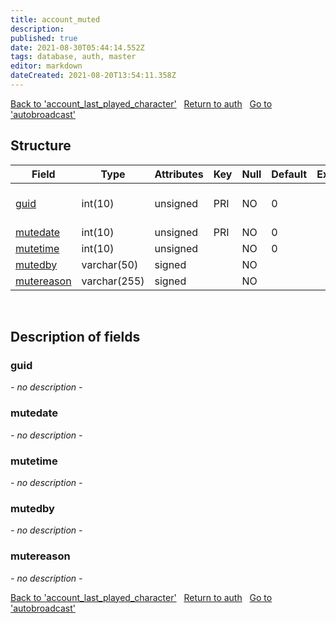 ```yaml
---
title: account_muted
description: 
published: true
date: 2021-08-30T05:44:14.552Z
tags: database, auth, master
editor: markdown
dateCreated: 2021-08-20T13:54:11.358Z
---
```


<a href="https://dev.trinitycore.info/en/database/master/auth/account_last_played_character" class="mt-5 v-btn v-btn--depressed v-btn--flat v-btn--outlined theme--light v-size--default darkblue--text text--lighten-3"><span class="v-btn__content"><i aria-hidden="true" class="v-icon notranslate v-icon--left mdi mdi-arrow-left theme--light"></i><span>Back to 'account_last_played_character'</span></span></a>&nbsp;&nbsp;&nbsp;<a href="https://dev.trinitycore.info/en/database/master/auth/home" class="mt-5 v-btn v-btn--depressed v-btn--flat v-btn--outlined theme--light v-size--default darkblue--text text--lighten-3"><span class="v-btn__content"><i aria-hidden="true" class="v-icon notranslate v-icon--left mdi mdi-home-outline theme--light"></i><span>Return to auth</span></span></a>&nbsp;&nbsp;&nbsp;<a href="https://dev.trinitycore.info/en/database/master/auth/autobroadcast" class="mt-5 v-btn v-btn--depressed v-btn--flat v-btn--outlined theme--light v-size--default darkblue--text text--lighten-3"><span class="v-btn__content"><span>Go to 'autobroadcast'</span><i aria-hidden="true" class="v-icon notranslate v-icon--right mdi mdi-arrow-right theme--light"></i></span></a>

## Structure

| Field | Type | Attributes | Key | Null | Default | Extra | Comment |
|---|---|---|---|---|---|---|---|
| [guid](#guid) | int(10) | unsigned | PRI | NO | 0 |  | Global Unique Identifier |
| [mutedate](#mutedate) | int(10) | unsigned | PRI | NO | 0 |  |  |
| [mutetime](#mutetime) | int(10) | unsigned |  | NO | 0 |  |  |
| [mutedby](#mutedby) | varchar(50) | signed |  | NO |  |  |  |
| [mutereason](#mutereason) | varchar(255) | signed |  | NO |  |  |  |

&nbsp;
## Description of fields

### guid
*- no description -*
&nbsp;

### mutedate
*- no description -*
&nbsp;

### mutetime
*- no description -*
&nbsp;

### mutedby
*- no description -*
&nbsp;

### mutereason
*- no description -*
&nbsp;

<a href="https://dev.trinitycore.info/en/database/master/auth/account_last_played_character" class="mt-5 v-btn v-btn--depressed v-btn--flat v-btn--outlined theme--light v-size--default darkblue--text text--lighten-3"><span class="v-btn__content"><i aria-hidden="true" class="v-icon notranslate v-icon--left mdi mdi-arrow-left theme--light"></i><span>Back to 'account_last_played_character'</span></span></a>&nbsp;&nbsp;&nbsp;<a href="https://dev.trinitycore.info/en/database/master/auth/home" class="mt-5 v-btn v-btn--depressed v-btn--flat v-btn--outlined theme--light v-size--default darkblue--text text--lighten-3"><span class="v-btn__content"><i aria-hidden="true" class="v-icon notranslate v-icon--left mdi mdi-home-outline theme--light"></i><span>Return to auth</span></span></a>&nbsp;&nbsp;&nbsp;<a href="https://dev.trinitycore.info/en/database/master/auth/autobroadcast" class="mt-5 v-btn v-btn--depressed v-btn--flat v-btn--outlined theme--light v-size--default darkblue--text text--lighten-3"><span class="v-btn__content"><span>Go to 'autobroadcast'</span><i aria-hidden="true" class="v-icon notranslate v-icon--right mdi mdi-arrow-right theme--light"></i></span></a>
